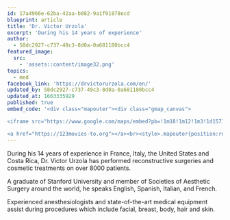 ```yaml
---
id: 17a4966e-62ba-42aa-b082-9a1f01878ecd
blueprint: article
title: 'Dr. Victor Urzola'
excerpt: 'During his 14 years of experience'
author:
  - 58dc2927-c737-49c3-8d0a-0a681180bcc4
featured_image:
  src:
    - 'assets::content/image32.png'
topics:
  - med
facebook_link: 'https://drvictorurzola.com/en/'
updated_by: 58dc2927-c737-49c3-8d0a-0a681180bcc4
updated_at: 1663335929
published: true
embed_code: '<div class="mapouter"><div class="gmap_canvas">

<iframe src="https://www.google.com/maps/embed?pb=!1m18!1m12!1m3!1d15719.767218900168!2d-84.15108391610208!3d9.938800286846014!2m3!1f0!2f0!3f0!3m2!1i1024!2i768!4f13.1!3m3!1m2!1s0x8fa0fd2f305146c3%3A0x262a3d6619e08329!2sPlastic%20Surgery%20Center%20%E2%80%94%20Dr.%20V%C3%ADctor%20Urzola%20%E2%80%94%20RMI%20Costa%20Rica!5e0!3m2!1ses!2sus!4v1663955284534!5m2!1ses!2sus" width="1400" height="300" style="border:0;" allowfullscreen="" loading="lazy" referrerpolicy="no-referrer-when-downgrade"></iframe>

<a href="https://123movies-to.org"></a><br><style>.mapouter{position:relative;text-align:right;height:500px;width:1200px;}</style><style>.gmap_canvas {overflow:hidden;background:none!important;height:500px;width:1200px;}</style></div></div>'
---
```

During his 14 years of experience in France, Italy, the United States and Costa Rica, Dr. Victor Urzola has performed reconstructive surgeries and cosmetic treatments on over 8000 patients. 

A graduate of Stanford University and member of Societies of Aesthetic Surgery around the world, he speaks English, Spanish, Italian, and French. 

Experienced anesthesiologists and state-of-the-art medical equipment assist during procedures which include facial, breast, body, hair and skin.